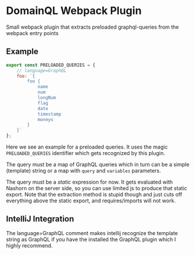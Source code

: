 # DomainQL Webpack Plugin

Small webpack plugin that extracts preloaded graphql-queries from the webpack entry points

## Example

```js
export const PRELOADED_QUERIES = {
    // language=GraphQL
    foo: `{
        foo {
            name
            num
            longNum
            flag
            date
            timestamp
            moneys
        }
    }`
};

```

Here we see an example for a preloaded queries. It uses the magic `PRELOADED_QUERIES` identifier which gets recognized by this plugin.

The query must be a map of GraphQL queries which in turn can be a simple (template) string or a map with `query` and `variables` parameters.

The query must be a *static* expression for now. It gets evaluated with Nashorn on the server side, so you can use limited js to produce that 
static export. Note that the extraction method is stupid though and just cuts off everything above the static export, and requires/imports will not work.

## IntelliJ Integration

The language=GraphQL comment makes intellij recognize the template string as GraphQL if you have the installed the GraphQL plugin which I highly recommend.

